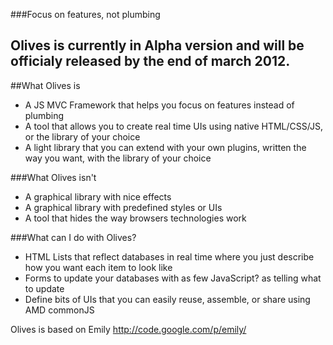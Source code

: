 ###Focus on features, not plumbing

## Olives is currently in Alpha version and will be officialy released by the end of march 2012.

##What Olives is

 * A JS MVC Framework that helps you focus on features instead of plumbing
 * A tool that allows you to create real time UIs using native HTML/CSS/JS, or the library of your choice
 * A light library that you can extend with your own plugins, written the way you want, with the library of your choice

###What Olives isn't

 * A graphical library with nice effects
 * A graphical library with predefined styles or UIs
 * A tool that hides the way browsers technologies work

###What can I do with Olives?

 * HTML Lists that reflect databases in real time where you just describe how you want each item to look like
 * Forms to update your databases with as few JavaScript? as telling what to update
 * Define bits of UIs that you can easily reuse, assemble, or share using AMD commonJS

Olives is based on Emily http://code.google.com/p/emily/